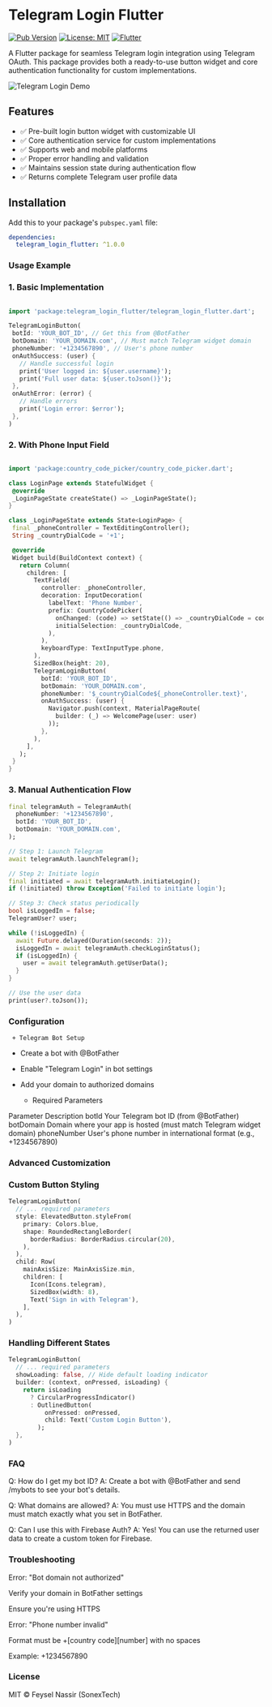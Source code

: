 # Telegram Login Flutter

[![Pub Version](https://img.shields.io/pub/v/telegram_login_flutter)](https://pub.dev/packages/telegram_login_flutter)
[![License: MIT](https://img.shields.io/badge/license-MIT-purple.svg)](https://opensource.org/licenses/MIT)
[![Flutter](https://img.shields.io/badge/Flutter-%2302569B.svg?logo=Flutter&logoColor=white)](https://flutter.dev)

A Flutter package for seamless Telegram login integration using Telegram OAuth. This package provides both a ready-to-use button widget and core authentication functionality for custom implementations.

![Telegram Login Demo]() 

## Features

- ✅ Pre-built login button widget with customizable UI
- ✅ Core authentication service for custom implementations
- ✅ Supports web and mobile platforms
- ✅ Proper error handling and validation
- ✅ Maintains session state during authentication flow
- ✅ Returns complete Telegram user profile data

## Installation

Add this to your package's `pubspec.yaml` file:

```yaml
dependencies:
  telegram_login_flutter: ^1.0.0

```
  

### Usage Example
   ### 1. Basic Implementation

 ```dart

import 'package:telegram_login_flutter/telegram_login_flutter.dart';

TelegramLoginButton(
  botId: 'YOUR_BOT_ID', // Get this from @BotFather
  botDomain: 'YOUR_DOMAIN.com', // Must match Telegram widget domain
  phoneNumber: '+1234567890', // User's phone number
  onAuthSuccess: (user) {
    // Handle successful login
    print('User logged in: ${user.username}');
    print('Full user data: ${user.toJson()}');
  },
  onAuthError: (error) {
    // Handle errors
    print('Login error: $error');
  },
)
```
### 2. With Phone Input Field

 
 ```dart

 import 'package:country_code_picker/country_code_picker.dart';

class LoginPage extends StatefulWidget {
  @override
  _LoginPageState createState() => _LoginPageState();
}

class _LoginPageState extends State<LoginPage> {
  final _phoneController = TextEditingController();
  String _countryDialCode = '+1';

  @override
  Widget build(BuildContext context) {
    return Column(
      children: [
        TextField(
          controller: _phoneController,
          decoration: InputDecoration(
            labelText: 'Phone Number',
            prefix: CountryCodePicker(
              onChanged: (code) => setState(() => _countryDialCode = code.dialCode!),
              initialSelection: _countryDialCode,
            ),
          ),
          keyboardType: TextInputType.phone,
        ),
        SizedBox(height: 20),
        TelegramLoginButton(
          botId: 'YOUR_BOT_ID',
          botDomain: 'YOUR_DOMAIN.com',
          phoneNumber: '$_countryDialCode${_phoneController.text}',
          onAuthSuccess: (user) {
            Navigator.push(context, MaterialPageRoute(
              builder: (_) => WelcomePage(user: user)
            ));
          },
        ),
      ],
    );
  }
}
```
### 3. Manual Authentication Flow

```dart
final telegramAuth = TelegramAuth(
  phoneNumber: '+1234567890',
  botId: 'YOUR_BOT_ID',
  botDomain: 'YOUR_DOMAIN.com',
);

// Step 1: Launch Telegram
await telegramAuth.launchTelegram();

// Step 2: Initiate login
final initiated = await telegramAuth.initiateLogin();
if (!initiated) throw Exception('Failed to initiate login');

// Step 3: Check status periodically
bool isLoggedIn = false;
TelegramUser? user;

while (!isLoggedIn) {
  await Future.delayed(Duration(seconds: 2));
  isLoggedIn = await telegramAuth.checkLoginStatus();
  if (isLoggedIn) {
    user = await telegramAuth.getUserData();
  }
}

// Use the user data
print(user?.toJson());

```

### Configuration

     + Telegram Bot Setup

 - Create a bot with @BotFather

 - Enable "Telegram Login" in bot settings

 - Add your domain to authorized domains

     + Required Parameters

Parameter	        Description
botId	            Your Telegram bot ID (from @BotFather)
botDomain	        Domain where your app is hosted (must match Telegram widget domain)
phoneNumber     	User's phone number in international format (e.g., +1234567890)

### Advanced Customization
### Custom Button Styling

```dart
TelegramLoginButton(
  // ... required parameters
  style: ElevatedButton.styleFrom(
    primary: Colors.blue,
    shape: RoundedRectangleBorder(
      borderRadius: BorderRadius.circular(20),
    ),
  ),
  child: Row(
    mainAxisSize: MainAxisSize.min,
    children: [
      Icon(Icons.telegram),
      SizedBox(width: 8),
      Text('Sign in with Telegram'),
    ],
  ),
)

```
### Handling Different States

```dart 
TelegramLoginButton(
  // ... required parameters
  showLoading: false, // Hide default loading indicator
  builder: (context, onPressed, isLoading) {
    return isLoading 
      ? CircularProgressIndicator()
      : OutlinedButton(
          onPressed: onPressed,
          child: Text('Custom Login Button'),
        );
  },
)
```

### FAQ
Q: How do I get my bot ID?
A: Create a bot with @BotFather and send /mybots to see your bot's details.

Q: What domains are allowed?
A: You must use HTTPS and the domain must match exactly what you set in BotFather.

Q: Can I use this with Firebase Auth?
A: Yes! You can use the returned user data to create a custom token for Firebase.

### Troubleshooting
Error: "Bot domain not authorized"

Verify your domain in BotFather settings

Ensure you're using HTTPS

Error: "Phone number invalid"

Format must be +[country code][number] with no spaces

Example: +1234567890



### License
MIT © Feysel Nassir (SonexTech)